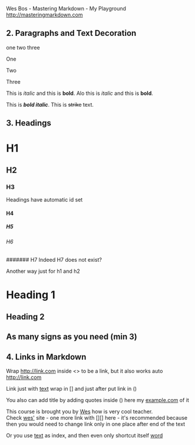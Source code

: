 Wes Bos - Mastering Markdown - My Playground  
http://masteringmarkdown.com

## 2. Paragraphs and Text Decoration

one
two
three

One

Two

Three

This is *italic* and this is **bold**. Alo this is _italic_ and this is __bold__.

This is **_bold italic_**. This is ~~strike~~ text.


## 3. Headings

# H1
## H2
### H3
Headings have automatic id set
#### H4
##### H5
###### H6
####### H7
Indeed H7 does not exist?

Another way just for h1 and h2

Heading 1
===
Heading 2
---
As many signs as you need (min 3)
-------------------


## 4. Links in Markdown

Wrap <http://link.com> inside <> to be a link, but it also works auto http://link.com

Link just with [text](//link.com) wrap in [] and just after put link in () 

You also can add title by adding quotes inside () here my [example.com](//example.com "Link to Example") of it

This course is brought you by [Wes][1] how is very cool teacher.  
Check [wes'][1] site - one more link with [][] here - it's recommended because then you would need to change link only in one place after end of the text

Or you use [text][word] as index, and then even only shortcut itself [word]

[1]: http://wesbos.com
[word]: //word.com





